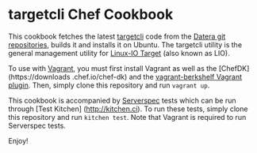 # targetcli Chef Cookbook

This cookbook fetches the latest [targetcli](http://linux-iscsi.org/wiki/Targetcli) code from the [Datera git
repositories](https://github.com/datera/), builds it and installs it on Ubuntu.  The targetcli utility is the general
 management utility for [Linux-IO Target](http://linux-iscsi.org/wiki/LIO) (also known as LIO).

To use with [Vagrant](http://vagrantup.com), you must first install Vagrant as well as the [ChefDK](https://downloads
.chef.io/chef-dk) and the [vagrant-berkshelf Vagrant plugin](https://github.com/berkshelf/vagrant-berkshelf).  Then,
simply clone this repository and run `vagrant up`.

This cookbook is accompanied by [Serverspec](http://serverspec.org) tests which can be run through [Test Kitchen]
(http://kitchen.ci). To run these tests, simply clone this repository and run `kitchen test`.  Note that Vagrant
is required to run Serverspec tests.

Enjoy!
